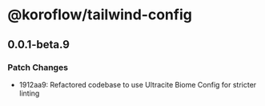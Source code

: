 # @koroflow/tailwind-config

## 0.0.1-beta.9

### Patch Changes

- 1912aa9: Refactored codebase to use Ultracite Biome Config for stricter linting

